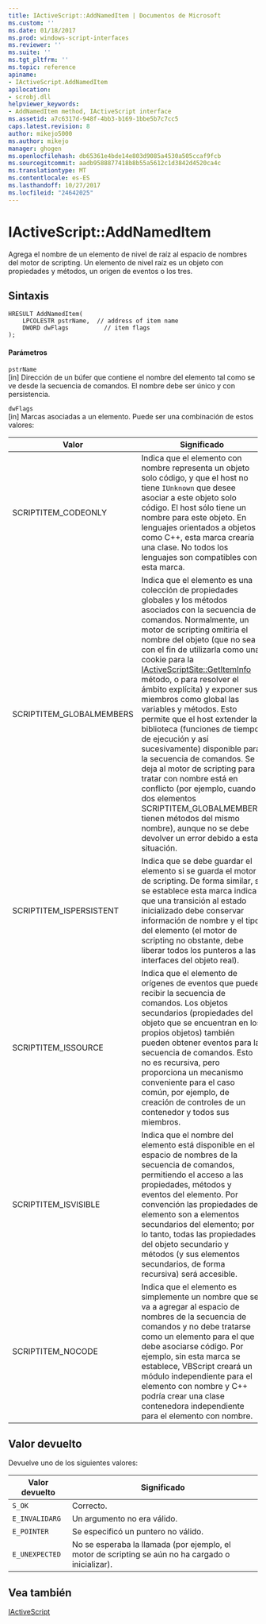 ```yaml
---
title: IActiveScript::AddNamedItem | Documentos de Microsoft
ms.custom: ''
ms.date: 01/18/2017
ms.prod: windows-script-interfaces
ms.reviewer: ''
ms.suite: ''
ms.tgt_pltfrm: ''
ms.topic: reference
apiname:
- IActiveScript.AddNamedItem
apilocation:
- scrobj.dll
helpviewer_keywords:
- AddNamedItem method, IActiveScript interface
ms.assetid: a7c6317d-948f-4bb3-b169-1bbe5b7c7cc5
caps.latest.revision: 8
author: mikejo5000
ms.author: mikejo
manager: ghogen
ms.openlocfilehash: db65361e4bde14e803d9085a4530a505ccaf9fcb
ms.sourcegitcommit: aadb9588877418b8b55a5612c1d3842d4520ca4c
ms.translationtype: MT
ms.contentlocale: es-ES
ms.lasthandoff: 10/27/2017
ms.locfileid: "24642025"
---
```

# <a name="iactivescriptaddnameditem"></a>IActiveScript::AddNamedItem
Agrega el nombre de un elemento de nivel de raíz al espacio de nombres del motor de scripting. Un elemento de nivel raíz es un objeto con propiedades y métodos, un origen de eventos o los tres.  
  
## <a name="syntax"></a>Sintaxis  
  
```  
HRESULT AddNamedItem(  
    LPCOLESTR pstrName,  // address of item name  
    DWORD dwFlags          // item flags  
);  
```  
  
#### <a name="parameters"></a>Parámetros  
 `pstrName`  
 [in] Dirección de un búfer que contiene el nombre del elemento tal como se ve desde la secuencia de comandos. El nombre debe ser único y con persistencia.  
  
 `dwFlags`  
 [in] Marcas asociadas a un elemento. Puede ser una combinación de estos valores:  
  
|Valor|Significado|  
|-----------|-------------|  
|SCRIPTITEM_CODEONLY|Indica que el elemento con nombre representa un objeto solo código, y que el host no tiene `IUnknown` que desee asociar a este objeto solo código. El host sólo tiene un nombre para este objeto. En lenguajes orientados a objetos como C++, esta marca crearía una clase. No todos los lenguajes son compatibles con esta marca.|  
|SCRIPTITEM_GLOBALMEMBERS|Indica que el elemento es una colección de propiedades globales y los métodos asociados con la secuencia de comandos. Normalmente, un motor de scripting omitiría el nombre del objeto (que no sea con el fin de utilizarla como una cookie para la [IActiveScriptSite::GetItemInfo](../../winscript/reference/iactivescriptsite-getiteminfo.md) método, o para resolver el ámbito explícita) y exponer sus miembros como global las variables y métodos. Esto permite que el host extender la biblioteca (funciones de tiempo de ejecución y así sucesivamente) disponible para la secuencia de comandos. Se deja al motor de scripting para tratar con nombre está en conflicto (por ejemplo, cuando dos elementos SCRIPTITEM_GLOBALMEMBERS tienen métodos del mismo nombre), aunque no se debe devolver un error debido a esta situación.|  
|SCRIPTITEM_ISPERSISTENT|Indica que se debe guardar el elemento si se guarda el motor de scripting. De forma similar, si se establece esta marca indica que una transición al estado inicializado debe conservar información de nombre y el tipo del elemento (el motor de scripting no obstante, debe liberar todos los punteros a las interfaces del objeto real).|  
|SCRIPTITEM_ISSOURCE|Indica que el elemento de orígenes de eventos que puede recibir la secuencia de comandos. Los objetos secundarios (propiedades del objeto que se encuentran en los propios objetos) también pueden obtener eventos para la secuencia de comandos. Esto no es recursiva, pero proporciona un mecanismo conveniente para el caso común, por ejemplo, de creación de controles de un contenedor y todos sus miembros.|  
|SCRIPTITEM_ISVISIBLE|Indica que el nombre del elemento está disponible en el espacio de nombres de la secuencia de comandos, permitiendo el acceso a las propiedades, métodos y eventos del elemento. Por convención las propiedades del elemento son a elementos secundarios del elemento; por lo tanto, todas las propiedades del objeto secundario y métodos (y sus elementos secundarios, de forma recursiva) será accesible.|  
|SCRIPTITEM_NOCODE|Indica que el elemento es simplemente un nombre que se va a agregar al espacio de nombres de la secuencia de comandos y no debe tratarse como un elemento para el que debe asociarse código. Por ejemplo, sin esta marca se establece, VBScript creará un módulo independiente para el elemento con nombre y C++ podría crear una clase contenedora independiente para el elemento con nombre.|  
  
## <a name="return-value"></a>Valor devuelto  
 Devuelve uno de los siguientes valores:  
  
|Valor devuelto|Significado|  
|------------------|-------------|  
|`S_OK`|Correcto.|  
|`E_INVALIDARG`|Un argumento no era válido.|  
|`E_POINTER`|Se especificó un puntero no válido.|  
|`E_UNEXPECTED`|No se esperaba la llamada (por ejemplo, el motor de scripting se aún no ha cargado o inicializar).|  
  
## <a name="see-also"></a>Vea también  
 [IActiveScript](../../winscript/reference/iactivescript.md)